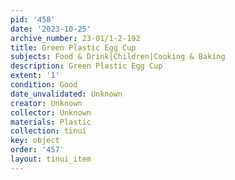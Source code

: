 ```yaml
---
pid: '458'
date: '2023-10-25'
archive_number: 23-01/1-2-192
title: Green Plastic Egg Cup
subjects: Food & Drink|Children|Cooking & Baking
description: Green Plastic Egg Cup
extent: '1'
condition: Good
date_unvalidated: Unknown
creator: Unknown
collector: Unknown
materials: Plastic
collection: tinui
key: object
order: '457'
layout: tinui_item
---
```

